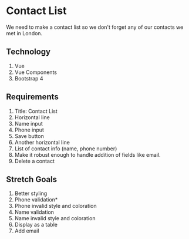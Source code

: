 # Contact List

We need to make a contact list so we don't forget any of our contacts we met in London.

## Technology

1. Vue
2. Vue Components
3. Bootstrap 4

## Requirements

1. Title: Contact List
2. Horizontal line
3. Name input
4. Phone input
5. Save button
6. Another horizontal line
7. List of contact info (name, phone number)
8. Make it robust enough to handle addition of fields like email.
9. Delete a contact

## Stretch Goals

1. Better styling
2. Phone validation*
3. Phone invalid style and coloration
4. Name validation
5. Name invalid style and coloration
6. Display as a table
7. Add email



